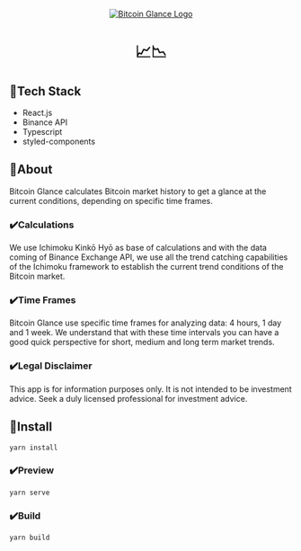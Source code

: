 <p align="center">
    <a align="center" href="https://www.bitcoinglance.cc/" target="__blank">
        <img src="https://user-images.githubusercontent.com/13293669/125351396-6bb9a600-e336-11eb-8713-17cb823ab9fe.jpg" alt="Bitcoin Glance Logo">
    </a>
</p>
<h1 align="center">📈📉</h1>

## 🚀Tech Stack

- React.js
- Binance API
- Typescript
- styled-components

## 🚀About

Bitcoin Glance calculates Bitcoin market history to get a glance at the current conditions, depending on specific time frames.

### ✔️Calculations

We use Ichimoku Kinkō Hyō as base of calculations and with the data coming of Binance Exchange API, we use all the trend catching capabilities of the Ichimoku framework to establish the current trend conditions of the Bitcoin market.

### ✔️Time Frames

Bitcoin Glance use specific time frames for analyzing data: 4 hours, 1 day and 1 week. We understand that with these time intervals you can have a good quick perspective for short, medium and long term market trends.

### ✔️Legal Disclaimer

This app is for information purposes only. It is not intended to be investment advice. Seek a duly licensed professional for investment advice.

## 🚀Install

```
yarn install
```

### ✔️Preview

```
yarn serve
```

### ✔️Build

```
yarn build
```
